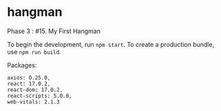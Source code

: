 # hangman

Phase 3 : #15. My First Hangman

To begin the development, run `npm start`.
To create a production bundle, use `npm run build`.

Packages:

    axios: 0.25.0,
    react: 17.0.2,
    react-dom: 17.0.2,
    react-scripts: 5.0.0,
    web-vitals: 2.1.3
